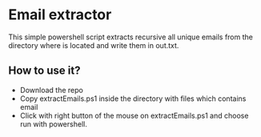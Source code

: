# Email extractor

This simple powershell script extracts recursive all
unique emails from the directory where is located 
and write them in out.txt.

## How to use it? 

* Download the repo
* Copy extractEmails.ps1 inside the directory with files
which contains email
* Click with right button of the mouse on extractEmails.ps1
and choose run with powershell.
